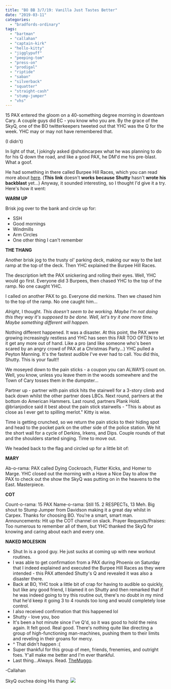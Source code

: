 ```yaml
---
title: "BO BB 3/7/19: Vanilla Just Tastes Better"
date: "2019-03-11"
categories: 
  - "bradfords-ordinary"
tags: 
  - "bartman"
  - "callahan"
  - "captain-kirk"
  - "hello-kitty"
  - "jigglypuff"
  - "peeping-tom"
  - "press-on"
  - "prodigal"
  - "riptide"
  - "saban"
  - "silverback"
  - "squatter"
  - "straight-cash"
  - "stump-jumper"
  - "vhs"
---
```


15 PAX entered the gloom on a 40-something degree morning in downtown Cary. A couple guys did EC - you know who you are. By the grace of the SkyQ, one of the BO twitterkeepers tweeted out that YHC was the Q for the week. YHC may or may not have remembered that.

(I didn't)

In light of that, I jokingly asked @shutincarpex what he was planning to do for his Q down the road, and like a good PAX, he DM'd me his pre-blast. What a goof.

He had something in there called Burpee Hill Races, which you can read more about [here](https://f3carpex.com/2019/03/07/i-dont-need-to-splain-myself/). (**This** **link** doesn't **works** **because** **Shutty** hasn't **wrote** **his** **backblast** yet...) Anyway, it sounded interesting, so I thought I'd give it a try. Here's how it went:

**WARM UP**

Brisk jog over to the bank and circle up for:

- SSH
- Good mornings
- Windmills
- Arm Circles
- One other thing I can't remember

**THE THANG**

Another brisk jog to the trusty ol' parking deck, making our way to the last ramp at the top of the deck. Then YHC explained the Burpee Hill Races.

The description left the PAX snickering and rolling their eyes. Well, YHC would go first. Everyone did 3 Burpees, then chased YHC to the top of the ramp. No one caught YHC.

I called on another PAX to go. Everyone did merkins. Then we chased him to the top of the ramp. No one caught him...

_Alright_, I thought. _This doesn't seem to be working. Maybe I'm not doing this they way it's supposed to be done. Well, let's try it one more time. Maybe something different will happen._

Nothing different happened. It was a disaster. At this point, the PAX were growing increasingly restless and YHC has seen this FAR TOO OFTEN to let it get any more out of hand. Like a pro (and like someone who's been scared by an angry crowd of PAX at a Christmas Party...) YHC pulled a Peyton Manning. It's the fastest audible I've ever had to call. You did this, Shutty. This is your fault!!

We moseyed down to the pain sticks - a coupon you can ALWAYS count on. Well, you know, unless you leave them in the woods somewhere and the Town of Cary tosses them in the dumpster...

Partner up - partner with pain stick hits the stairwell for a 3-story climb and back down whilst the other partner does LBCs. Next round, partners at the bottom do American Hammers. Last round, partners Plank Hold. @brianjodice said it best about the pain stick stairwells - "This is about as close as I ever get to spilling merlot." Kitty is wise.

Time is getting crunched, so we return the pain sticks to their hiding spot and head to the pocket park on the other side of the police station. We hit the short wall for a cycle of Derkins, Irkens, and Dips. Couple rounds of that and the shoulders started singing. Time to move out.

We headed back to the flag and circled up for a little bit of:

**MARY**

Ab-o-rama: PAX called Dying Cockroach, Flutter Kicks, and Homer to Marge. YHC closed out the morning with a Have a Nice Day to allow the PAX to check out the show the SkyQ was putting on in the heavens to the East. Masterpiece.

**COT**

Count-o-rama: 15 PAX Name-o-rama: Still 15. 2 RESPECTs, 13 Meh. Big shout to Stump Jumper from Davidson making it a great day whilst in Carpex. Thanks for choosing BO. You're a smart, smart man. Announcements: Hit up the COT channel on slack. Prayer Requests/Praises: Too numerous to remember all of them, but YHC thanked the SkyQ for knowing and caring about each and every one.

**NAKED MOLESKIN** 

- Shut In is a good guy. He just sucks at coming up with new workout routines.
- I was able to get confirmation from a PAX during Phoenix on Saturday that I indeed explained and executed the Burpee Hill Races as they were intended - this PAX attended Shutty's Q and revealed it was also a disaster there.
- Back at BO, YHC took a little bit of crap for having to audible so quickly, but like any good friend, I blamed it on Shutty and then remarked that if he was indeed going to try this routine out, there's no doubt in my mind that he'd keep it going 3 to 4 rounds too long and would completely lose control.
- I also received confirmation that this happened lol
- Shutty - love you, boo
- It's been a hot minute since I've Q'd, so it was good to hold the reins again. It felt good. Real good. There's nothing quite like directing a group of high-functioning man-machines, pushing them to their limits and reveling in their groans for mercy.
- ^ That didn't happen :(
- Super thankful for this group of men, friends, frenemies, and outright foes. Y'all make me better and I'm ever thankful.
- Last thing...Always. Read. [TheMuggo](http://themuggo.com/the-contest).

\-Callahan

SkyQ ouchea doing His thang: ![](https://pbs.twimg.com/media/D1DZi1uXgAACU76.jpg:large)
